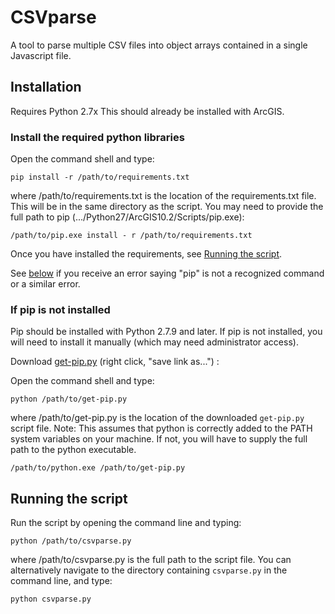 # CSVparse
A tool to parse multiple CSV files into object arrays contained in a single Javascript file.
## Installation
Requires Python 2.7x This should already be installed with ArcGIS. 

### Install the required python libraries
Open the command shell and type:


`pip install -r /path/to/requirements.txt`


where /path/to/requirements.txt is the location of the requirements.txt file. This will be in the same directory as the script.
You may need to provide the full path to pip (.../Python27/ArcGIS10.2/Scripts/pip.exe): 


`/path/to/pip.exe install - r /path/to/requirements.txt`

Once you have installed the requirements, see [Running the script](#running-the-script).

See [below](#if-pip-is-not-installed) if you receive an error saying "pip" is not a recognized command or a similar error.

### If pip is not installed
Pip should be installed with Python 2.7.9 and later. If pip is not installed, you will need to install it manually (which 
may need administrator access).

Download [get-pip.py](http://pip.readthedocs.org/en/stable/installing/) (right click, "save link as...") : 

Open the command shell and type:


`python /path/to/get-pip.py`


where /path/to/get-pip.py is the location of the downloaded `get-pip.py` script file.
Note: This assumes that python is correctly added to the PATH system variables on your machine. If not, you will have to supply the full
path to the python executable. 

`/path/to/python.exe /path/to/get-pip.py`

## Running the script
Run the script by opening the command line and typing:

`python /path/to/csvparse.py`

where /path/to/csvparse.py is the full path to the script file. You can alternatively navigate to the directory
containing `csvparse.py` in the command line, and type:

`python csvparse.py`
